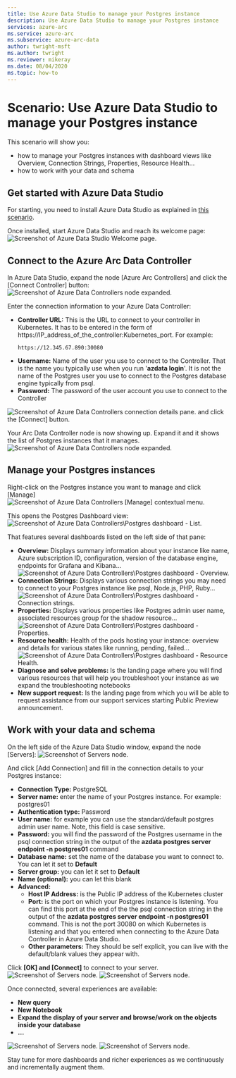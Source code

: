 ```yaml
---
title: Use Azure Data Studio to manage your Postgres instance
description: Use Azure Data Studio to manage your Postgres instance
services: azure-arc
ms.service: azure-arc
ms.subservice: azure-arc-data
author: twright-msft
ms.author: twright
ms.reviewer: mikeray
ms.date: 08/04/2020
ms.topic: how-to
---
```


# Scenario: Use Azure Data Studio to manage your Postgres instance


This scenario will show you:
- how to manage your Postgres instances with dashboard views like Overview, Connection Strings, Properties, Resource Health...
- how to work with your data and schema

## Get started with Azure Data Studio

For starting, you need to install Azure Data Studio as explained in [this scenario](https://github.com/microsoft/Azure-data-services-on-Azure-Arc/blob/jul-2020/scenarios/install-client-tools.md#step-8-install-azure-data-studio-and-arc-extension-and-log-into-azure).

Once installed, start Azure Data Studio and reach its welcome page:
![Screenshot of Azure Data Studio Welcome page.](/assets/ADS_Jul2020_welcome.jpg)

## Connect to the Azure Arc Data Controller

In Azure Data Studio, expand the node [Azure Arc Controllers] and click the [Connect Controller] button:
![Screenshot of Azure Data Controllers node expanded.](/assets/ADS_Jul2020_ConnectDataController.jpg)


Enter the connection information to your Azure Data Controller:
- **Controller URL:**
    This is the URL to connect to your controller in Kubernetes. It has to be entered in the form of https://IP_address_of_the_controller:Kubernetes_port.
    For example:
    ```console
    https://12.345.67.890:30080
    ```
- **Username:**
    Name of the user you use to connect to the Controller. That is the name you typically use when you run '__azdata login__'. It is not the name of the Postgres user you use to connect to the Postgres database engine typically from psql.
- **Password:**
    The password of the user account you use to connect to the Controller

![Screenshot of Azure Data Controllers connection details pane.](/assets/ADS_Jul2020_ConnectDataController_Details.jpg)
and click the [Connect] button.

Your Arc Data Controller node is now showing up. Expand it and it shows the list of Postgres instances that it manages.
![Screenshot of Azure Data Controllers node expanded.](/assets/ADS_Jul2020_Controller_node_expanded.jpg)

## Manage your Postgres instances

Right-click on the Postgres instance you want to manage and click [Manage]
![Screenshot of Azure Data Controllers [Manage] contextual menu.](/assets/ADS_Jul2020_Controller_Postgres_Manage.jpg)

This opens the Postgres Dashboard view:
![Screenshot of Azure Data Controllers\Postgres dashboard - List.](/assets/ADS_Jul2020_Controller_Postgres_Dashboard_List.jpg)

That features several dashboards listed on the left side of that pane:
- **Overview:** 
    Displays summary information about your instance like name, Azure subscription ID, configuration, version of the database engine, endpoints for Grafana and Kibana...
    ![Screenshot of Azure Data Controllers\Postgres dashboard - Overview.](/assets/ADS_Jul2020_Controller_Postgres_Dashboard_Overview.jpg)
- **Connection Strings:** 
    Displays various connection strings you may need to connect to your Postgres instance like psql, Node.js, PHP, Ruby...
    ![Screenshot of Azure Data Controllers\Postgres dashboard - Connection strings.](/assets/ADS_Jul2020_Controller_Postgres_Dashboard_ConnectionStrings.jpg)
- **Properties:**
    Displays various properties like Postgres admin user name, associated resources group for the shadow resource...
    ![Screenshot of Azure Data Controllers\Postgres dashboard - Properties.](/assets/ADS_Jul2020_Controller_Postgres_Dashboard_Properties.jpg)
- **Resource health:** 
    Health of the pods hosting your instance: overview and details for various states like running, pending, failed...
    ![Screenshot of Azure Data Controllers\Postgres dashboard - Resource Health.](/assets/ADS_Jul2020_Controller_Postgres_Dashboard_ResourceHealth.jpg)
- **Diagnose and solve problems:** 
    Is the landing page where you will find various resources that will help you troubleshoot your instance as we expand the troubleshooting notebooks
- **New support request:** 
    Is the landing page from which you will be able to request assistance from our support services starting Public Preview announcement.


## Work with your data and schema

On the left side of the Azure Data Studio window, expand the node [Servers]:
![Screenshot of Servers node.](/assets/ADS_Jul2020_Servers.jpg)

And click [Add Connection] and fill in the connection details to your Postgres instance:
- **Connection Type:** PostgreSQL
- **Server name:** enter the name of your Postgres instance. For example: postgres01
- **Authentication type:** Password
- **User name:** for example you can use the standard/default postgres admin user name. Note, this field is case sensitive.
- **Password:** you will find the password of the Postgres username in the psql connection string in the output of the __azdata postgres server endpoint -n postgres01__ command
- **Database name:** set the name of the database you want to connect to. You can let it set to __Default__
- **Server group:** you can let it set to __Default__
- **Name (optional):** you can let this blank
- **Advanced:**
    - **Host IP Address:** is the Public IP address of the Kubernetes cluster
    - **Port:** is the port on which your Postgres instance is listening. You can find this port at the end of the the psql connection string in the output of the __azdata postgres server endpoint -n postgres01__ command. This is not the port 30080 on which Kubernetes is listening and that you entered when connecting to the Azure Data Controller in Azure Data Studio.
    - **Other parameters:** They should be self explicit, you can live with the default/blank values they appear with.

Click **[OK] and [Connect]** to connect to your server.
![Screenshot of Servers node.](/assets/ADS_Jul2020_Servers_AddConnection.jpg)
![Screenshot of Servers node.](/assets/ADS_Jul2020_Servers_AddConnection_Advanced.jpg)

Once connected, several experiences are available:
- **New query**
- **New Notebook**
- **Expand the display of your server and browse/work on the objects inside your database**
- **...**

![Screenshot of Servers node.](/assets/ADS_Jul2020_Servers_Experiences.jpg)
![Screenshot of Servers node.](/assets/ADS_Jul2020_Servers_Experiences2.jpg)


Stay tune for more dashboards and richer experiences as we continuously and incrementally augment them.